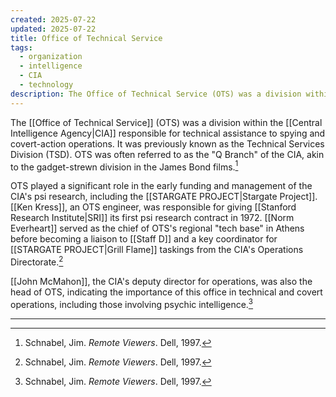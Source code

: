 ```yaml
---
created: 2025-07-22
updated: 2025-07-22
title: Office of Technical Service
tags:
  - organization
  - intelligence
  - CIA
  - technology
description: The Office of Technical Service (OTS) was a division within the CIA responsible for technical assistance to spying and covert-action operations, often referred to as the "Q Branch" of the CIA.
---
```


The [[Office of Technical Service]] (OTS) was a division within the [[Central Intelligence Agency|CIA]] responsible for technical assistance to spying and covert-action operations. It was previously known as the Technical Services Division (TSD). OTS was often referred to as the "Q Branch" of the CIA, akin to the gadget-strewn division in the James Bond films.[^1]

OTS played a significant role in the early funding and management of the CIA's psi research, including the [[STARGATE PROJECT|Stargate Project]]. [[Ken Kress]], an OTS engineer, was responsible for giving [[Stanford Research Institute|SRI]] its first psi research contract in 1972. [[Norm Everheart]] served as the chief of OTS's regional "tech base" in Athens before becoming a liaison to [[Staff D]] and a key coordinator for [[STARGATE PROJECT|Grill Flame]] taskings from the CIA's Operations Directorate.[^1]

[[John McMahon]], the CIA's deputy director for operations, was also the head of OTS, indicating the importance of this office in technical and covert operations, including those involving psychic intelligence.[^1]

---

[^1]: Schnabel, Jim. *Remote Viewers*. Dell, 1997.